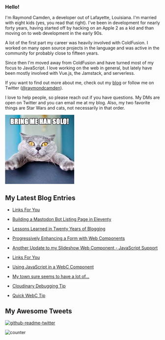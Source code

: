 ### Hello!

I'm Raymond Camden, a developer out of Lafayette, Louisiana. I'm married with eight kids (yes, you read that right). I've been in development for nearly forty years, having started off by hacking on an Apple 2 as a kid and than moving on to web development in the early 90s.

A lot of the first part my career was heavily involved with ColdFusion. I worked on many open source projects in the language and was active in the community for probably close to fifteen years. 

Since then I'm moved away from ColdFusion and have turned most of my focus to JavaScript. I love working on the web in general, but lately have been mostly involved with Vue.js, the Jamstack, and serverless. 

If you want to find out more about me, check out my [blog](https://www.raymondcamden.com) or follow me on Twitter ([@raymondcamden](https://twitter.com/raymondcamden)). 

I love to help people, so please reach out if you have questions. My DMs are open on Twitter and you can email me at my blog. Also, my two favorite things are Star Wars and cats, not necessarily in that order.

![Star Wars cat](https://raw.githubusercontent.com/cfjedimaster/cfjedimaster/master/cat.jpg)

<!-- RSS -->
## My Latest Blog Entries

* [Links For You](https://www.raymondcamden.com/2023/02/17/links-for-you)

* [Building a Mastodon Bot Listing Page in Eleventy](https://www.raymondcamden.com/2023/02/15/building-a-mastodon-bot-listing-page-in-eleventy)

* [Lessons Learned in Twenty Years of Blogging](https://www.raymondcamden.com/2023/02/12/lessons-learned-in-twenty-years-of-blogging)

* [Progressively Enhancing a Form with Web Components](https://www.raymondcamden.com/2023/02/10/progressively-enhancing-a-form-with-web-components)

* [Another Update to my Slideshow Web Component - JavaScript Support](https://www.raymondcamden.com/2023/02/08/another-update-to-my-slideshow-web-component-javascript-support)

* [Links For You](https://www.raymondcamden.com/2023/02/05/links-for-you)

* [Using JavaScript in a WebC Component](https://www.raymondcamden.com/2023/02/03/using-javascript-in-a-webc-component)

* [My town sure seems to have a lot of...](https://www.raymondcamden.com/2023/02/02/my-town-sure-seems-to-have-a-lot-of)

* [Cloudinary Debugging Tip](https://www.raymondcamden.com/2023/01/31/cloudinary-debugging-tip)

* [Quick WebC Tip](https://www.raymondcamden.com/2023/01/27/quick-webc-tip)

<!-- ENDRSS -->

## My Awesome Tweets 

[![github-readme-twitter](https://github-readme-twitter.gazf.vercel.app/api?id=raymondcamden&layout=wide)](https://github.com/gazf/github-readme-twitter)

![counter](https://enzy20r2pibx5pb.m.pipedream.net)
